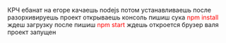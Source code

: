 КРЧ ебанат на егоре
качаешь nodejs
потом устанавливаешь
после разорхивируешь проект
открываешь консоль
пишиш сука <span style="color: red">npm install</span>
ждеш загрузку
после пишиш <span style="color: red">npm start</span>
ждешь
откроется брузер
валя проект запущен
